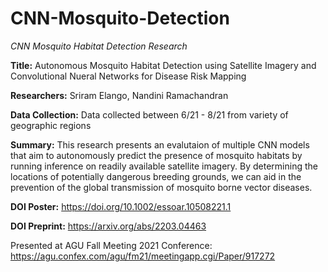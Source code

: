 # CNN-Mosquito-Detection
_CNN Mosquito Habitat Detection Research_

**Title:** Autonomous Mosquito Habitat Detection using Satellite Imagery and Convolutional Nueral Networks for Disease Risk Mapping

**Researchers:** Sriram Elango, Nandini Ramachandran

**Data Collection:** Data collected between 6/21 - 8/21 from variety of geographic regions

**Summary:** This research presents an evalutaion of multiple CNN models that aim to autonomously predict the presence of mosquito habitats by running inference on readily available satellite imagery. By determining the locations of potentially dangerous breeding grounds, we can aid in the prevention of the global transmission of mosquito borne vector diseases. 

**DOI Poster:** https://doi.org/10.1002/essoar.10508221.1

**DOI Preprint:** https://arxiv.org/abs/2203.04463

Presented at AGU Fall Meeting 2021 Conference: https://agu.confex.com/agu/fm21/meetingapp.cgi/Paper/917272
